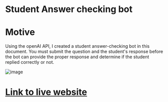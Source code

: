 # Student Answer checking bot

# Motive
Using the openAI API, I created a student answer-checking bot in this document.  You must submit the question and the student's response before the bot can provide the proper response and determine if the student replied correctly or not.

![image](https://github.com/Vayansh/ChatBot/assets/92180055/dbb45236-80e7-44b3-8187-a02237dfde0c)


# [Link to live website](https://huggingface.co/spaces/Vayansh/Answer_checking_bot)

  
